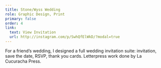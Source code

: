 ```yaml
---
title: Stone/Wyss Wedding
role: Graphic Design, Print
primary: false
order: 4
link:
  text: View Invitation
  url: http://instagram.com/p/SwhQfElWkD/?modal=true
---
```


For a friend’s wedding, I designed a full wedding invitation suite: invitation, save the date, RSVP, thank you cards. Letterpress work done by La Cucuracha Press. 